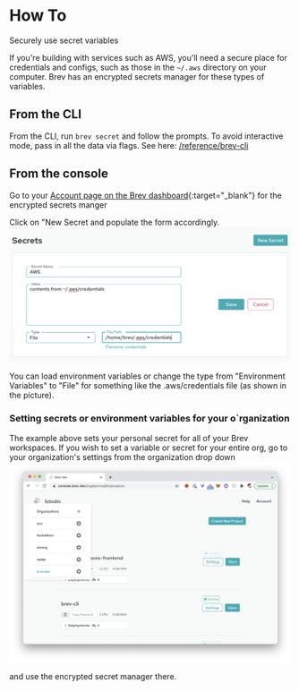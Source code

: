 # How To
Securely use secret variables

If you're building with services such as AWS, you'll need a secure place for credentials and configs, such as those in the `~/.aws` directory on your computer. Brev has an encrypted secrets manager for these types of variables.

## From the CLI
From the CLI, run `brev secret` and follow the prompts. To avoid interactive mode, pass in all the data via flags. See here: [/reference/brev-cli](/reference/brev-cli)

## From the console
Go to your [Account page on the Brev dashboard](https://console.brev.dev/profile){:target="_blank"} for the encrypted secrets manger

Click on "New Secret and populate the form accordingly. 
![Screenshot](media/secrets-filled.png)

You can load environment variables or change the type from "Environment Variables" to "File" for something like the .aws/credentials file (as shown in the picture).

### Setting secrets or environment variables for your o`rganization

The example above sets your personal secret for all of your Brev workspaces. If you wish to set a variable or secret for your entire org, go to your organization's settings from the organization drop down
![Screenshot](media/org-dropdown-window.png)

and use the encrypted secret manager there.

